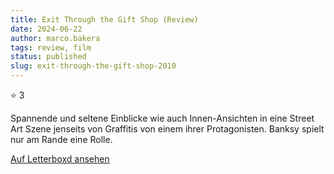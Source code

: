 ```yaml
---
title: Exit Through the Gift Shop (Review)
date: 2024-06-22
author: marco.bakera
tags: review, film
status: published
slug: exit-through-the-gift-shop-2010
---
```


⭐ 3

Spannende und seltene Einblicke wie auch Innen-Ansichten in eine Street Art Szene jenseits von Graffitis von einem ihrer Protagonisten. Banksy spielt nur am Rande eine Rolle.

[Auf Letterboxd ansehen](https://boxd.it/6IFvwt)

